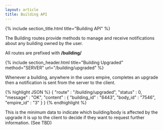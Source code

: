 ```yaml
---
layout: article
title: Building API
---
```


{% include section_title.html title="Building API" %}

The Building routes provide methods to manage and receive notifications about any
building owned by the user.

All routes are prefixed with **/building/**

{% include section_header.html title="Building Upgraded" method="SERVER" url="/building/upgraded" %}

Whenever a building, anywhere in the users empire, completes an upgrade then a notification
is sent from the server to the client.

{% highlight JSON %}
{
  "route"           : "/building/upgraded",
  "status"          : 0,
  "message"         : "OK",
  "content"         : {
    "building_id"     : "6443",
    "body_id"         : "7546",
    "empire_id"       : "3"
  }
}
{% endhighlight %}

This is the minimum data to indicate which building/body is affected by the upgrade
it is up to the client to decide if they want to request further information. (See TBD)


